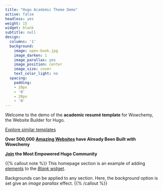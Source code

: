 ```yaml
---
title: "Hugo Academic Theme Demo"
active: false
headless: yes
weight: 15
widget: blank
subtitle: null
design:
  columns: '1'
  background:
    image: open-book.jpg
    image_darken: 1
    image_parallax: yes
    image_position: center
    image_size: cover
    text_color_light: no
  spacing:
    padding:
    - 20px
    - '0'
    - 20px
    - '0'
---
```


Welcome to the demo of the **academic resumé template** for Wowchemy, the Website Builder for Hugo.

[Explore similar templates](https://wowchemy.com/templates/)

**Over 500,000 [Amazing Websites](https://wowchemy.com/) have Already Been Built with Wowchemy**

**[Join](https://wowchemy.com/templates/) the Most Empowered Hugo Community**

{{% callout note %}}
This homepage section is an example of adding [elements](https://wowchemy.com/docs/content/writing-markdown-latex/) to the [*Blank* widget](https://wowchemy.com/docs/getting-started/page-builder/).

Backgrounds can be applied to any section. Here, the *background* option is set give an *image parallax* effect.
{{% /callout %}}
